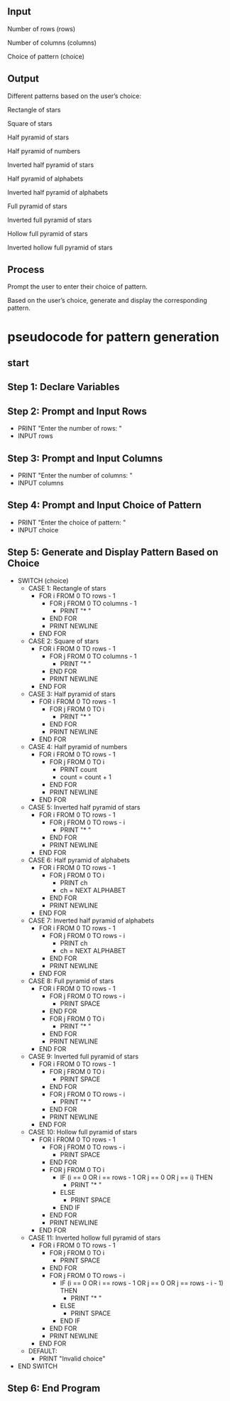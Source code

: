 
## Input
Number of rows (rows)

Number of columns (columns)

Choice of pattern (choice)

## Output
Different patterns based on the user’s choice:

Rectangle of stars

Square of stars

Half pyramid of stars

Half pyramid of numbers

Inverted half pyramid of stars

Half pyramid of alphabets

Inverted half pyramid of alphabets

Full pyramid of stars

Inverted full pyramid of stars

Hollow full pyramid of stars

Inverted hollow full pyramid of stars

## Process

Prompt the user to enter their choice of pattern.

Based on the user’s choice, generate and display the corresponding pattern.

# pseudocode for pattern generation

## start
## Step 1: Declare Variables


## Step 2: Prompt and Input Rows
- PRINT "Enter the number of rows: "
- INPUT rows

## Step 3: Prompt and Input Columns
- PRINT "Enter the number of columns: "
- INPUT columns

## Step 4: Prompt and Input Choice of Pattern
- PRINT "Enter the choice of pattern: "
- INPUT choice

## Step 5: Generate and Display Pattern Based on Choice
- SWITCH (choice)
    - CASE 1: Rectangle of stars
        - FOR i FROM 0 TO rows - 1
            - FOR j FROM 0 TO columns - 1
                - PRINT "* "
            - END FOR
            - PRINT NEWLINE
        - END FOR
    - CASE 2: Square of stars
        - FOR i FROM 0 TO rows - 1
            - FOR j FROM 0 TO columns - 1
                - PRINT "* "
            - END FOR
            - PRINT NEWLINE
        - END FOR
    - CASE 3: Half pyramid of stars
        - FOR i FROM 0 TO rows - 1
            - FOR j FROM 0 TO i
                - PRINT "* "
            - END FOR
            - PRINT NEWLINE
        - END FOR
    - CASE 4: Half pyramid of numbers
        - FOR i FROM 0 TO rows - 1
            - FOR j FROM 0 TO i
                - PRINT count
                - count = count + 1
            - END FOR
            - PRINT NEWLINE
        - END FOR
    - CASE 5: Inverted half pyramid of stars
        - FOR i FROM 0 TO rows - 1
            - FOR j FROM 0 TO rows - i
                - PRINT "* "
            - END FOR
            - PRINT NEWLINE
        - END FOR
    - CASE 6: Half pyramid of alphabets
        - FOR i FROM 0 TO rows - 1
            - FOR j FROM 0 TO i
                - PRINT ch
                - ch = NEXT ALPHABET
            - END FOR
            - PRINT NEWLINE
        - END FOR
    - CASE 7: Inverted half pyramid of alphabets
        - FOR i FROM 0 TO rows - 1
            - FOR j FROM 0 TO rows - i
                - PRINT ch
                - ch = NEXT ALPHABET
            - END FOR
            - PRINT NEWLINE
        - END FOR
    - CASE 8: Full pyramid of stars
        - FOR i FROM 0 TO rows - 1
            - FOR j FROM 0 TO rows - i
                - PRINT SPACE
            - END FOR
            - FOR j FROM 0 TO i
                - PRINT "* "
            - END FOR
            - PRINT NEWLINE
        - END FOR
    - CASE 9: Inverted full pyramid of stars
        - FOR i FROM 0 TO rows - 1
            - FOR j FROM 0 TO i
                - PRINT SPACE
            - END FOR
            - FOR j FROM 0 TO rows - i
                - PRINT "* "
            - END FOR
            - PRINT NEWLINE
        - END FOR
    - CASE 10: Hollow full pyramid of stars
        - FOR i FROM 0 TO rows - 1
            - FOR j FROM 0 TO rows - i
                - PRINT SPACE
            - END FOR
            - FOR j FROM 0 TO i
                - IF (i == 0 OR i == rows - 1 OR j == 0 OR j == i) THEN
                    - PRINT "* "
                - ELSE
                    - PRINT SPACE
                - END IF
            - END FOR
            - PRINT NEWLINE
        - END FOR
    - CASE 11: Inverted hollow full pyramid of stars
        - FOR i FROM 0 TO rows - 1
            - FOR j FROM 0 TO i
                - PRINT SPACE
            - END FOR
            - FOR j FROM 0 TO rows - i
                - IF (i == 0 OR i == rows - 1 OR j == 0 OR j == rows - i - 1) THEN
                    - PRINT "* "
                - ELSE
                    - PRINT SPACE
                - END IF
            - END FOR
            - PRINT NEWLINE
        - END FOR
    - DEFAULT:
        - PRINT "Invalid choice"
- END SWITCH

## Step 6: End Program





